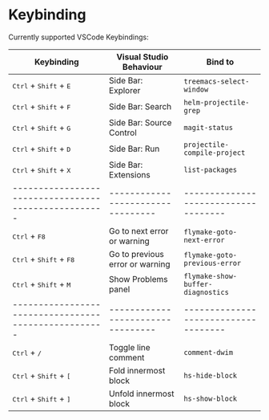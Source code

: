 # Keybinding

Currently supported VSCode Keybindings:

| Keybinding                                         | Visual Studio Behaviour         | Bind to
|----------------------------------------------------|---------------------------------|------------------------------------
| <kbd>Ctrl</kbd> + <kbd>Shift</kbd> + <kbd>E</kbd>  | Side Bar: Explorer              | `treemacs-select-window`
| <kbd>Ctrl</kbd> + <kbd>Shift</kbd> + <kbd>F</kbd>  | Side Bar: Search                | `helm-projectile-grep`
| <kbd>Ctrl</kbd> + <kbd>Shift</kbd> + <kbd>G</kbd>  | Side Bar: Source Control        | `magit-status`
| <kbd>Ctrl</kbd> + <kbd>Shift</kbd> + <kbd>D</kbd>  | Side Bar: Run                   | `projectile-compile-project`
| <kbd>Ctrl</kbd> + <kbd>Shift</kbd> + <kbd>X</kbd>  | Side Bar: Extensions            | `list-packages`
|----------------------------------------------------|---------------------------------|------------------------------------
| <kbd>Ctrl</kbd> + <kbd>F8</kbd>                    | Go to next error or warning     | `flymake-goto-next-error`
| <kbd>Ctrl</kbd> + <kbd>Shift</kbd> + <kbd>F8</kbd> | Go to previous error or warning | `flymake-goto-previous-error`
| <kbd>Ctrl</kbd> + <kbd>Shift</kbd> + <kbd>M</kbd>  | Show Problems panel             | `flymake-show-buffer-diagnostics`
|----------------------------------------------------|---------------------------------|------------------------------------
| <kbd>Ctrl</kbd> + <kbd>/</kbd>                     | Toggle line comment             | `comment-dwim`
| <kbd>Ctrl</kbd> + <kbd>Shift</kbd> + <kbd>[</kbd>  | Fold innermost block            | `hs-hide-block`
| <kbd>Ctrl</kbd> + <kbd>Shift</kbd> + <kbd>]</kbd>  | Unfold innermost block          | `hs-show-block`
